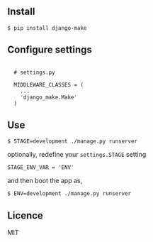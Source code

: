 Install
---

    $ pip install django-make

Configure settings
---

```

  # settings.py

  MIDDLEWARE_CLASSES = (
    ...
    'django_make.Make'
  )

```

Use
---

    $ STAGE=development ./manage.py runserver

  optionally, redefine your `settings.STAGE` setting

  ``` STAGE_ENV_VAR = 'ENV' ```

  and then boot the app as,

    $ ENV=development ./manage.py runserver

Licence
---

MIT